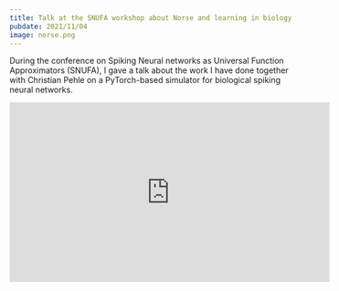 ```yaml
---
title: Talk at the SNUFA workshop about Norse and learning in biology
pubdate: 2021/11/04
image: norse.png
---
```


During the conference on Spiking Neural networks as Universal Function Approximators (SNUFA), I gave a talk about the work I have done together with Christian Pehle on a PyTorch-based simulator for biological spiking neural networks.

<iframe width="560" height="315" src="https://www.youtube.com/embed/4nwfaMPW4Ng" title="YouTube video player" frameborder="0" allow="accelerometer; autoplay; clipboard-write; encrypted-media; gyroscope; picture-in-picture" allowfullscreen></iframe>